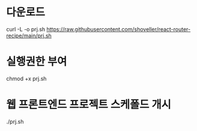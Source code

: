# 다운로드
curl -L -o prj.sh https://raw.githubusercontent.com/shoveller/react-router-recipe/main/prj.sh

# 실행권한 부여
chmod +x prj.sh

# 웹 프론트엔드 프로젝트 스케폴드 개시
./prj.sh